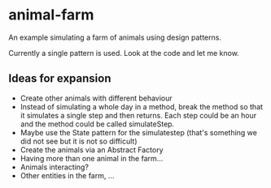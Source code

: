 # animal-farm
An example simulating a farm of animals using design patterns.

Currently a single pattern is used. Look at the code and let me know.

## Ideas for expansion
* Create other animals with different behaviour
* Instead of simulating a whole day in a method, break the method so that it simulates a single step and then returns. Each step could be an hour and the method could be called simulateStep.
* Maybe use the State pattern for the simulatestep (that's something we did not see but it is not so difficult)
* Create the animals via an Abstract Factory
* Having more than one animal in the farm...
* Animals interacting?
* Other entities in the farm, ... 

